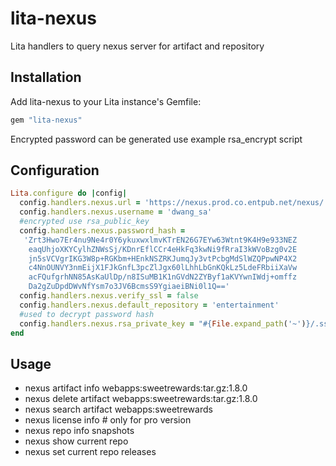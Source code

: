 # lita-nexus

Lita handlers to query nexus server for artifact and repository

## Installation

Add lita-nexus to your Lita instance's Gemfile:

``` ruby
gem "lita-nexus"
```

Encrypted password can be generated use example rsa_encrypt script

## Configuration
```ruby
Lita.configure do |config|
  config.handlers.nexus.url = 'https://nexus.prod.co.entpub.net/nexus/'
  config.handlers.nexus.username = 'dwang_sa'
  #encrypted use rsa_public_key
  config.handlers.nexus.password_hash =
   'Zrt3Hwo7Er4nu9Ne4r0Y6ykuxwxlmvKTrEN26G7EYw63Wtnt9K4H9e933NEZ
    eaqUhjoXKYCylhZNWsSj/KDnrEflCCr4eHkFq3kwNi9fRraI3kWVoBzg0v2E
    jn5sVCVgrIKG3W8p+RGKbm+HEnkNSZRKJumqJy3vtPcbgMdSlWZQPpwNP4X2
    c4NnOUNVY3nmEijX1FJkGnfL3pcZlJgx60lLhhLbGnKQkLz5LdeFRbiiXaVw
    acFQufgrhNN85AsKaUlDp/n8ISuMB1K1nGVdN2ZYByf1aKVYwnIWdj+omffz
    Da2gZuDpdDWvNfYsm7o3JV6BcmsS9YgiaeiBNi0l1Q=='
  config.handlers.nexus.verify_ssl = false
  config.handlers.nexus.default_repository = 'entertainment'
  #used to decrypt password hash
  config.handlers.nexus.rsa_private_key = "#{File.expand_path('~')}/.ssh/id_rsa"
end
```

## Usage

* nexus artifact info webapps:sweetrewards:tar.gz:1.8.0
* nexus delete artifact webapps:sweetrewards:tar.gz:1.8.0
* nexus search artifact webapps:sweetrewards
* nexus license info # only for pro version
* nexus repo info snapshots
* nexus show current repo
* nexus set current repo releases
